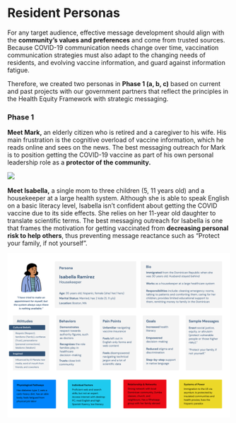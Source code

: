# Resident Personas

For any target audience, effective message development should align with the **community’s values and preferences** and come from trusted sources. Because COVID-19 communication needs change over time, vaccination communication strategies must also adapt to the changing needs of residents, and evolving vaccine information, and guard against information fatigue. 

Therefore, we created two personas in **Phase 1 \(a, b, c\)** based on current and past projects with our government partners that reflect the principles in the Health Equity Framework with strategic messaging.

### Phase 1

**Meet Mark,** an elderly citizen who is retired and a caregiver to his wife. His main frustration is the cognitive overload of vaccine information, which he reads online and sees on the news. The best messaging outreach for Mark is to position getting the COVID-19 vaccine as part of his own personal leadership role as a **protector of the community.** 

![](https://lh4.googleusercontent.com/iAc-1tB7-1kuH7OtdsNRRiiObHulaLZowes1FbOIDZILIrPKv-QoHyEFLhuLUhAU2Db2TTNiG8Ilfk-Os3TLO0dwfWxPgT67kpWoNGIthF0i8XVixuLwJ1ZfVZnCBriJLNo6HWgD)

**Meet Isabella,** a single mom to three children \(5, 11 years old\) and a housekeeper at a large health system. Although she is able to speak English on a basic literacy level, Isabella isn’t confident about getting the COVID vaccine due to its side effects. She relies on her 11-year old daughter to translate scientific terms. The best messaging outreach for Isabella is one that frames the motivation for getting vaccinated from **decreasing personal risk to help others**, thus preventing message reactance such as “Protect your family, if not yourself”.

![](../.gitbook/assets/personas-2-isabella%20%281%29.png)

